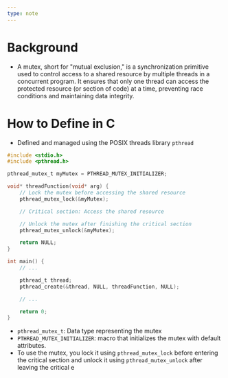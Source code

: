 ```yaml
---
type: note
---
```

# Background
- A mutex, short for "mutual exclusion," is a synchronization primitive used to control access to a shared resource by multiple threads in a concurrent program. It ensures that only one thread can access the protected resource (or section of code) at a time, preventing race conditions and maintaining data integrity.
# How to Define in C
- Defined and managed using the POSIX threads library `pthread`

```c
#include <stdio.h>
#include <pthread.h>

pthread_mutex_t myMutex = PTHREAD_MUTEX_INITIALIZER;

void* threadFunction(void* arg) {
    // Lock the mutex before accessing the shared resource
    pthread_mutex_lock(&myMutex);

    // Critical section: Access the shared resource

    // Unlock the mutex after finishing the critical section
    pthread_mutex_unlock(&myMutex);

    return NULL;
}

int main() {
    // ...

    pthread_t thread;
    pthread_create(&thread, NULL, threadFunction, NULL);

    // ...

    return 0;
}

```

- `pthread_mutex_t`: Data type representing the mutex
- `PTHREAD_MUTEX_INITIALIZER`: macro that initializes the mutex with default attributes. 
- To use the mutex, you lock it using `pthread_mutex_lock` before entering the critical section and unlock it using `pthread_mutex_unlock` after leaving the critical e